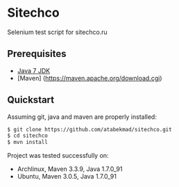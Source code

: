 # Sitechco
Selenium test script for sitechco.ru

## Prerequisites
* [Java 7 JDK](http://www.oracle.com/technetwork/java/javase/downloads/jdk7-downloads-1880260.html)
* [Maven] (https://maven.apache.org/download.cgi)

## Quickstart

Assuming git, java and maven are properly installed:

```bash
$ git clone https://github.com/atabekmad/sitechco.git
$ cd sitechco
$ mvn install
```

Project was tested successfully on:
  * Archlinux, Maven 3.3.9, Java 1.7.0_91
  * Ubuntu, Maven 3.0.5, Java 1.7.0_91